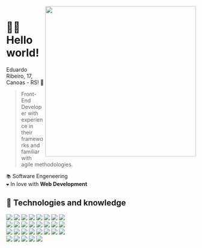 <img src="https://raw.githubusercontent.com/MicaelliMedeiros/micaellimedeiros/master/image/computer-illustration.png" min-width="400px" max-width="400px" width="400px" align="right">

<h1>🙋‍♂️ Hello world!</h1>

Eduardo Ribeiro, 17, Canoas - RS! 👾

> Front-End Developer with experience in their frameworks and familiar with agile methodologies.

`📚` Software Engeneering
<br>
`❤️` In love with **Web Development**

## 🧠 Technologies and knowledge

[![](https://skillicons.dev/icons?i=js)](https://developer.mozilla.org/en-US/docs/Web/JavaScript)
[![](https://skillicons.dev/icons?i=ts)](https://www.typescriptlang.org/docs/)
[![](https://skillicons.dev/icons?i=bun)](https://bun.sh/docs)
[![](https://skillicons.dev/icons?i=nodejs)](https://nodejs.org/en/docs/)
[![](https://skillicons.dev/icons?i=vite)](https://vitejs.dev/guide/)
[![](https://skillicons.dev/icons?i=react)](https://reactjs.org/docs/getting-started.html)
[![](https://skillicons.dev/icons?i=next)](https://nextjs.org/docs)
[![](https://skillicons.dev/icons?i=css)](https://developer.mozilla.org/en-US/docs/Web/CSS)
<br>
[![](https://skillicons.dev/icons?i=tailwind)](https://tailwindcss.com/docs)
[![](https://skillicons.dev/icons?i=sass)](https://sass-lang.com/documentation)
[![](https://skillicons.dev/icons?i=mongodb)](https://www.mongodb.com/docs/)
[![](https://skillicons.dev/icons?i=mysql)](https://dev.mysql.com/doc/)
[![](https://skillicons.dev/icons?i=angular)](https://angular.dev/)
[![](https://skillicons.dev/icons?i=redux)](https://redux.js.org/)
[![](https://skillicons.dev/icons?i=jest)](https://jestjs.io/docs/getting-started)
[![](https://skillicons.dev/icons?i=styledcomponents)](https://styled-components.com/docs)
<br>
[![](https://skillicons.dev/icons?i=express)](https://expressjs.com/)
[![](https://skillicons.dev/icons?i=graphql)](https://graphql.org/learn/)
[![](https://skillicons.dev/icons?i=prisma)](https://www.prisma.io/docs)
[![](https://skillicons.dev/icons?i=postgres)](https://www.postgresql.org/docs/)
[![](https://skillicons.dev/icons?i=docker)](https://docs.docker.com/)
[![](https://skillicons.dev/icons?i=git)](https://git-scm.com/doc)
[![](https://skillicons.dev/icons?i=github)](https://docs.github.com/)
[![](https://skillicons.dev/icons?i=figma)](https://help.figma.com/)
<br>
[![](https://skillicons.dev/icons?i=aws)](https://docs.aws.amazon.com/)
[![](https://skillicons.dev/icons?i=firebase)](https://firebase.google.com/docs)
[![](https://skillicons.dev/icons?i=astro)](https://docs.astro.build/)
[![](https://skillicons.dev/icons?i=svelte)](https://svelte.dev/docs)
[![](https://skillicons.dev/icons?i=deno)](https://deno.land/manual)

